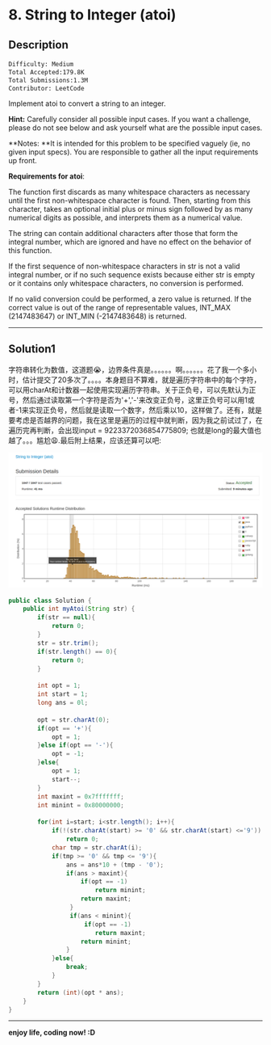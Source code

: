 #  8. String to Integer (atoi)

## Description

```
Difficulty: Medium
Total Accepted:179.8K
Total Submissions:1.3M
Contributor: LeetCode
```

Implement atoi to convert a string to an integer.

**Hint:** Carefully consider all possible input cases. If you want a challenge, please do not see below and ask yourself what are the possible input cases.

**Notes: **It is intended for this problem to be specified vaguely (ie, no given input specs). You are responsible to gather all the input requirements up front.

**Requirements for atoi**:

The function first discards as many whitespace characters as necessary until the first non-whitespace character is found. Then, starting from this character, takes an optional initial plus or minus sign followed by as many numerical digits as possible, and interprets them as a numerical value.

The string can contain additional characters after those that form the integral number, which are ignored and have no effect on the behavior of this function.

If the first sequence of non-whitespace characters in str is not a valid integral number, or if no such sequence exists because either str is empty or it contains only whitespace characters, no conversion is performed.

If no valid conversion could be performed, a zero value is returned. If the correct value is out of the range of representable values, INT_MAX (2147483647) or INT_MIN (-2147483648) is returned.

***

## Solution1

  字符串转化为数值，这道题:sob:，边界条件真是。。。。。。啊。。。。。。花了我一个多小时，估计提交了20多次了。。。。本身题目不算难，就是遍历字符串中的每个字符，可以用charAt和计数器一起使用实现遍历字符串。关于正负号，可以先默认为正号，然后通过读取第一个字符是否为'+','-'来改变正负号，这里正负号可以用1或者-1来实现正负号，然后就是读取一个数字，然后乘以10，这样做了。还有，就是要考虑是否越界的问题，我在这里是遍历的过程中就判断，因为我之前试过了，在遍历完再判断，会出现input = 9223372036854775809; 也就是long的最大值也越了。。。尴尬:weary:.最后附上结果，应该还算可以吧:

![](./images/StringToInteger.png)

```java
public class Solution {
    public int myAtoi(String str) {
        if(str == null){
            return 0;
        }
        str = str.trim();
        if(str.length() == 0){
            return 0;
        }

        int opt = 1; 
        int start = 1;
        long ans = 0l;
        
        opt = str.charAt(0);
        if(opt == '+'){
            opt = 1;
        }else if(opt == '-'){
            opt = -1;
        }else{
            opt = 1;
            start--;
        }
        int maxint = 0x7fffffff;
        int minint = 0x80000000;
        
        for(int i=start; i<str.length(); i++){
            if(!(str.charAt(start) >= '0' && str.charAt(start) <='9'))
                return 0;
            char tmp = str.charAt(i);
            if(tmp >= '0' && tmp <= '9'){
                ans = ans*10 + (tmp - '0');
                if(ans > maxint){
                    if(opt == -1)
                        return minint;
                    return maxint;
                 }
                 if(ans < minint){
                     if(opt == -1)
                        return maxint;
                    return minint;
                }
            }else{
                break;
            }
        }
        return (int)(opt * ans);
    }
}
```

***

**enjoy life, coding now! :D**
